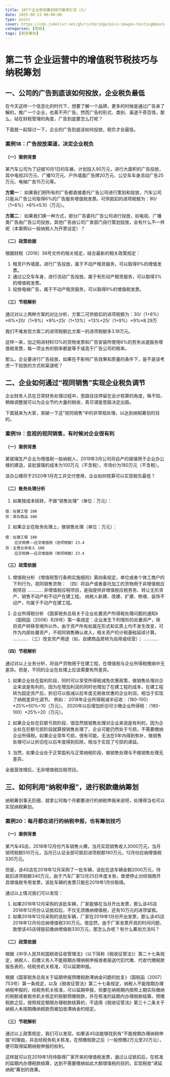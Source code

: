 ```yaml
---
title: 107个企业税务筹划技巧案例汇总（九）
date: 2025-08-23 00:00:00
type: posts
cover: https://cdn.jsdelivr.net/gh/richbridge/picx-images-hosting@master/thumbnail/税技.jpg
categories: [税技]
tags: [税务筹划]
---
```


# 第二节 企业运营中的增值税节税技巧与纳税筹划
## 一、公司的广告到底该如何投放，企业税负最低
在今天这样一个信息化的时代下，想要了解一个品牌，更多的时候是通过广告来了解的，推广一个企业，也离不开广告。然而广告的形式、类别、渠道千奇百怪，那么，站在财税管理的角度，广告到底要怎么打呢？

下面就一起探讨一下，企业的广告到底该如何投放，税负才会最低。

### 案例18：广告投放渠道，决定企业税负
#### （一）案例背景
某汽车公司为了迎接10月1日的车展，计划投入90万元，进行大面积的广告投放，其中电视20万元、广播10万元、户外墙面广告牌20万元、公交车车身流动广告25万元、电梯广告15万元等。

**方案一**：
如果我们把所有的广告都直接委托广告公司进行策划和投放，汽车公司只能从广告公司取得6%的广告服务增值税发票。可供抵扣的进项税额为：90/（1+6%）×6%≈5.10（万元）。

**方案二**：
如果我们换一种方式，部分广告委托广告公司进行投放，如电视、广播类广告由广告公司投放，其他广告由公司广宣部门自行策划投放，会有什么不一样呢（本案例以一般纳税人为开票设定）？

#### （二）政策依据
根据财税〔2016〕36号文件的相关规定，结合最新的相关政策规定：
1. 租赁户外墙面，进行广告投放，属于不动产租赁服务，可以取得9%的增值发票。
2. 通过公交车车身，进行流动广告投放，属于有形动产租赁服务，可以取得3%的增值税发票。
3. 投放电梯广告，属于不动产租赁服务，可以取得9%的增值税发票。

#### （三）节税解析
通过对以上两种方案的对比分析，方案二可供抵扣的进项税额为：30/（1+6%）×6%+20/（1+9%）×9%+25/（1+13%）×13%+25/（1+9%）×9%≈8.29万

我们不难发现方案二的进项税额比方案一的进项税额多3.19万元。

这样一来，加之购进材料13%的货物发票和广告安装所使用6%的劳务派遣服务增值税发票，每一项业务的税率都是等于或高于广告公司的税率。

那么，企业要进行广告投放，如果在不影响广告效果和质量的条件下，是不是该考虑一下投放的方式和渠道呢？

## 二、企业如何通过“视同销售”实现企业税负调节
企业财务人员在日常财务处理过程中，思路往往停留在会计核算的角度，殊不知，稍做调整就可以为企业节约大量的税收，真可谓是思路决定出路。

下面就来为大家，突破一下这“视同销售”中的非常规处理，以达到纳税筹划的目的。

### 案例19：忽视的视同销售，有时候对企业很有利
#### （一）案例背景
某玻璃生产企业为增值税一般纳税人，2019年3月公司将自产的玻璃用于企业办公楼的建造，该批玻璃的成本为100万元（不含税），市场价为180万元（不含税）。

该办公楼将于2020年1月完工并交付使用，企业如何核算可以实现税负最低？

#### （二）账务处理分析
1. 如果按成本结转，不做“销售处理”（单位：万元）：
```
借：在建工程 100
贷：库存商品 100
```
2. 如果企业在账务处理上，做销售处理（单位：万元）：
```
借：在建工程 180
    应交税费——应交增值税（进项税额）23.4
贷：主营业务收入 180
    应交税费——应交增值税（销项税额）23.4
```

#### （三）政策依据
1. 增值税分析
《增值税暂行条例实施细则》第四条规定，单位或者个体工商户的下列行为，视同销售货物：
（四）将自产或者委托加工的货物用于非增值税应税项目
…………
非增值税应税项目，是指提供非增值税应税劳务、转让无形资产、销售不动产和不动产在建工程。
纳税人新建、改建、扩建、修缮、装饰不动产，均属于不动产在建工程。

2. 企业所得税分析
《国家税务总局关于企业处置资产所得税处理问题的通知》（国税函〔2008〕828号）第一条规定：企业发生下列情形的处置资产，除将资产转移至境外以外，由于资产所有权属在形式和实质上均不发生改变，可作为内部处置资产，不视同销售确认收入，相关资产的计税基础延续计算。
…………
（三）改变资产用途（如，自建商品房转为自用或经营）；
…………

#### （四）节税解析
通过对以上业务分析，将自产货物用于在建工程，在增值税与企业所得税缴纳中无差异。但是，不同的企业在处理上应该需要有所差异。

1. 如果企业处在盈利阶段，同时可以享受所得税减免优惠政策，做销售处理对企业来说是有利的，因为在增加利润的同时也增加了在建工程的成本，在建工程转为固定资产后，折旧可以抵减以后年度无税收优惠的企业利润，相当于实现了纳税差异化调节。
例如：
2018年企业所得税减半征收：（180-100）×25%×50%=10（万元）。
2020年以后增加折旧可少缴企业所得税：（180-100）×25%=20（万元）。

2. 如果企业处在巨额亏损阶段，很显然按销售处理对企业来说是有利的，因为企业处在巨额亏损阶段就算按销售处理了，企业可能仍然处于亏损，不需要缴纳企业所得税。如果企业常年亏损，很有可能，无法在5年内得到弥补，做销售处理可以让折旧在以后年度得到扣除，相当于实现了亏损的递延。

3. 当然，如果企业处于正常盈利与正常纳税阶段，做销售处理与不做销售处理无差异。

全面营改增后，无非增值税应税项目。

## 三、如何利用“纳税申报”，进行税款缴纳筹划
纳税筹划事无巨细，就拿公司每个月都要进行的纳税申报来说吧，处理得当也可以实现纳税筹划。

### 案例20：每月都在进行的纳税申报，也有筹划技巧
#### （一）案例背景
某汽车4S店，2018年12月份汽车销售火爆，当月实现销售收入3000万元，当月销项税额510万元，当月已认证全部可抵扣进项税额180万元，12月份应纳增值税330万元。

但是，该4S店在2018年12月采购了一批车辆，该批在途车辆金额2000万元，待抵扣进项税额340万元，由于汽车厂家12月25日年度关账，致使停止对经销商开具增值税专用发票，该批车辆的发票只能在2019年1月份取得。

通过以上情况我们可以发现：
1. 如果2018年12月采购的该批车辆，厂家能够在当月开出发票，那么该4S店2018年12月份认证抵扣后，不仅无须缴纳增值税，还有10万元的进项留抵。
2. 如果2018年12月采购的该批车辆，厂家在2019年1月份开出发票，那么该4S店2018年12月份应纳增值税330万元。很显然，由于厂家发票开具的时间问题，致使该4S店得提前缴纳增值税330万元，那怎么办呢？有什么筹划方法吗？

#### （二）政策依据
根据《中华人民共和国税收征收管理法》（以下简称《税收征管法》）第二十七条规定，纳税人、扣缴义务人不能按期办理纳税申报或者报送代扣代缴、代收代缴税款报告表的，经税务机关核准，可以延期申报。

根据《国家税务总局关于延期申报预缴税款滞纳金问题的批复》（国税函〔2007〕753号）第一条规定，以及《税收征管法》第二十七条规定，纳税人不能按期办理纳税申报的，经税务机关核准，可以延期申报，但要在纳税期内按照上期实际缴纳的税额或者税务机关核定的税额预缴税款，并在核准的延期内办理税款结算。预缴税款之后，按照规定期限办理税款结算的，不适用《税收征管法》第三十二条关于纳税人未按期缴纳税款而被加收滞纳金的规定。

#### （三）节税解析
通过以上政策规定，我们可以发现，如果该4S店能够找到有“不能按期办理纳税申报”的理由，并且经税务机关核准，在预缴税款之后（一般预缴2万元至20万元），便可取得延期纳税申报的权利。

这样就可以在2019年1月待取得厂家开来的增值税发票，通过认证抵扣后，在核准的延期内办理税款结算，达到不需要缴纳如此大额增值税的目的，实现税收“递延纳税”筹划的效果。